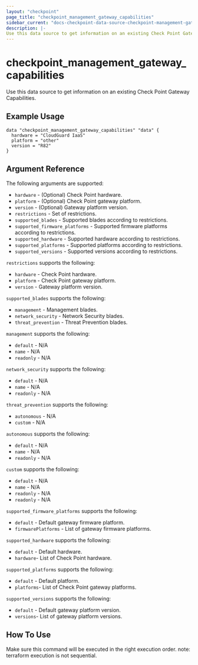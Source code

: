 ```yaml
---
layout: "checkpoint"
page_title: "checkpoint_management_gateway_capabilities"
sidebar_current: "docs-checkpoint-data-source-checkpoint-management-gateway_capabilities"
description: |-
Use this data source to get information on an existing Check Point Gateway Capabilities.
---
```


# checkpoint_management_gateway_capabilities

Use this data source to get information on an existing Check Point Gateway Capabilities.

## Example Usage


```hcl
data "checkpoint_management_gateway_capabilities" "data" {
  hardware = "CloudGuard IaaS"
  platform = "other"
  version = "R82"
}
```

## Argument Reference

The following arguments are supported:

* `hardware` - (Optional) Check Point hardware.
* `platform` - (Optional) Check Point gateway platform.
* `version` - (Optional) Gateway platform version.
* `restrictions` - Set of restrictions.
* `supported_blades` - Supported blades according to restrictions.
* `supported_firmware_platforms` - Supported firmware platforms according to restrictions.
* `supported_hardware` - Supported hardware according to restrictions.
* `supported_platforms` - Supported platforms according to restrictions.
* `supported_versions` - Supported versions according to restrictions.

`restrictions` supports the following: 

* `hardware` -  Check Point hardware.
* `platform` - Check Point gateway platform.
* `version` - Gateway platform version.

`supported_blades` supports the following:

* `management` - Management blades.
* `network_security` - Network Security blades.
* `threat_prevention` - Threat Prevention blades.

`management` supports the following:

* `default` - N/A
* `name` - N/A
* `readonly` - N/A

`network_security` supports the following:

* `default` - N/A
* `name` - N/A
* `readonly` - N/A

`threat_prevention` supports the following:

* `autonomous` - N/A
* `custom` - N/A

`autonomous` supports the following:

* `default` - N/A
* `name` - N/A
* `readonly` - N/A

`custom` supports the following:

* `default` - N/A
* `name` - N/A
* `readonly` - N/A
* `readonly` - N/A

`supported_firmware_platforms` supports the following:

* `default` - Default gateway firmware platform.
* `firmwarePlatforms` - List of gateway firmware platforms.

`supported_hardware` supports the following:

* `default` - Default hardware.
* `hardware`- List of Check Point hardware.

`supported_platforms` supports the following:

* `default` - Default platform.
* `platforms`- List of Check Point gateway platforms.

`supported_versions` supports the following:

* `default` - Default gateway platform version.
* `versions`- List of gateway platform versions.

## How To Use
Make sure this command will be executed in the right execution order. 
note: terraform execution is not sequential.  

